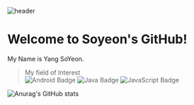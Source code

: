 ![header](https://capsule-render.vercel.app/api?type=waving&color=auto&height=300&section=header&text=Soyeon%20Yang&fontSize=90&fontAlign=65&fontColor=ffffff)

# Welcome to Soyeon's GitHub!
My Name is Yang SoYeon.

>My field of Interest <br>
![Android Badge](https://img.shields.io/badge/Android-3DDC84?style=flat-square&logo=Android&logoColor=white) ![Java Badge](https://img.shields.io/badge/Java-007396?style=flat-square&logo=Java&logoColor=white) ![JavaScript Badge](https://img.shields.io/badge/JavaScript-F7DF1E?style=flat-square&logo=JavaScript&logoColor=white) 

![Anurag's GitHub stats](https://github-readme-stats.vercel.app/api?username=anuraghazra&show_icons=true&theme=radical)
